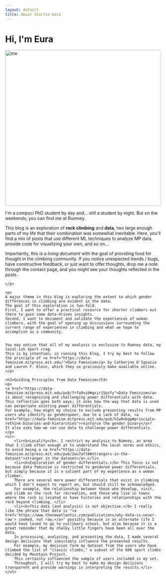 ```yaml
---
layout: default
title: About Shortie Data
---
```


<div class="post">
	<h1 class="pageTitle">Hi, I'm Eura</h1>
	<img class="profile-image" src="{{ '/assets/img/me.png' | relative_url }}" alt="me" width=500px>
	<p class="intro">I'm a compsci PhD student by day and... still a student by night. But on the weekends, you can find me at Rumney.</p>
	<p>
    This blog is an exploration of <b>rock climbing</b> and <b>data</b>, two large enough parts of my life that their combination was somewhat inevitable. 
    Here, you'll find a mix of posts that use different ML techniques to analyze MP data, provide code for visualizing your own, and so on...  
    </p>
    <p>
    Importantly, this is a <i>living document</i> with the goal of providing food for thought in the climbing community. 
    If you notice unexpected trends / bugs, have constructive feedback, or just want to offer thoughts, drop me a note through the <a>contact</a> page, and you might see your thoughts reflected in the posts.
 
    </p> 

    <p>
    A major theme in this blog is exploring the extent to which gender differences in climbing are evident in the data.  
    The goal of this exploration is two-fold.  
    First, I want to offer a practical resource for shorter climbers out there to gain some data-driven insights. 
    Second, I want to document and validate the experiences of woman climbers, with the goal of opening up discussions surrounding the current range of experiences in climbing and what we hope to accomplish as a community. 


    You may notice that all of my analysis is exclusive to Rumney data, my local-ish sport crag. 
    This is by intention; in running this blog, I try my best to follow the principle of <a href="https://data-feminism.mitpress.mit.edu/">Data Feminism</a> by Catherine D'Ignazio and Lauren F. Klein, which they so graciously make available online.
    </p>

	<h3>Guiding Principles from Data Feminism</h3>
    <p>
    <a href="https://data-feminism.mitpress.mit.edu/pub/frfa9szd#gxir15psfy">Data Feminism</a> is about recognizing and challenging power differentials with data. 
    This reflection goes both ways; it asks how the way that data is used can perperuate existing power differentials. 
    For example, how might my choice to exclude presenting results from MP users who identify as genderqueer, due to a lack of data, <a href="https://data-feminism.mitpress.mit.edu/pub/h1w0nbqp#principle-rethink-binaries-and-hierarchies">reinforce the gender binary</a>?
    It also asks how we can use data to challenge power differentials. 
    </p>
	<ul>
        <li><b>Locality</b>. I restrict my analysis to Rumney, an area that I climb often enough at to understand the local norms and ethics, to avoid being a <a href="https://data-feminism.mitpress.mit.edu/pub/2wu7aft8#strangers-in-the-dataset">stranger in the dataset</a>.</li>
        <li><b>Exploration of gender differentials.</b> This focus is not because data feminism is restricted to gendered power differentials, but simply because it is a salient part of my experience as a woman climber. 
        There are several more power differentials that exist in climbing which I don't expect to report on, but should still be acknowledged. 
        For example, the relationship between those who develop, visit, and climb on the rock for recreation, and those who live in towns where the rock is located or have histories and relationships with the rock beyond climbing. </li>
        <li><b>This data (and analysis) is not objective.</b> I really like the phrase that data is "<a href='https://www.thenewatlantis.com/publications/why-data-is-never-raw'> cooked, not raw,</a>" possibly because in an alternate life I would have loved to go to cullinary school, but also because it is a great reminder that my chalky little fingers have been all over the data.
        In processing, analyzing, and presenting the data, I made several design decisions that inevitably influence the presented results. 
        For example, my decision form my dataset from the users who have climbed the list of "classic climbs," a subset of the 606 sport climbs decided by Mountain Project. 
        This certainly influenced the sample of users included in my set. 
        Throughout, I will try my best to make my design decisions transparent and provide warnings in interpreting the results.</li>
  	</ul>
</div>
